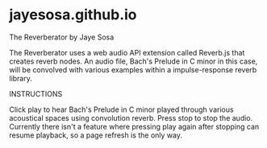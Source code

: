 # jayesosa.github.io
The Reverberator by Jaye Sosa

The Reverberator uses a web audio API extension called Reverb.js that creates reverb nodes. An audio file, Bach's Prelude in C minor in this case, will be convolved with various examples within a impulse-response reverb library.

INSTRUCTIONS

Click play to hear Bach's Prelude in C minor played through various acoustical spaces using convolution reverb. 
Press stop to stop the audio.
Currently there isn't a feature where pressing play again after stopping can resume playback, so a page refresh is the only way. 
